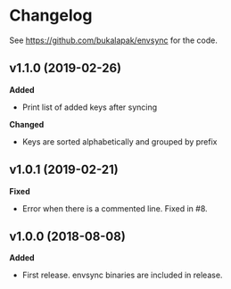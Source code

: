 # Changelog

See <https://github.com/bukalapak/envsync> for the code.

## v1.1.0 (2019-02-26)

**Added**
- Print list of added keys after syncing

**Changed**
- Keys are sorted alphabetically and grouped by prefix

## v1.0.1 (2019-02-21)

**Fixed**
- Error when there is a commented line. Fixed in #8.


## v1.0.0 (2018-08-08)

**Added**
- First release. envsync binaries are included in release.